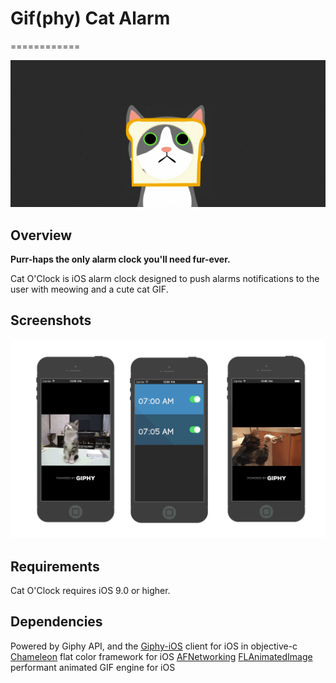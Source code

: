 # Gif(phy) Cat Alarm
============

![Toasty Cat Gif](Images/toastyCat.gif)

## Overview

**Purr-haps the only alarm clock you'll need fur-ever.**

Cat O'Clock is iOS alarm clock designed to push alarms notifications to the user with meowing and a cute cat GIF.

## Screenshots

![Toasty Cat Gif](Images/catmockup.gif)

## Requirements

Cat O'Clock requires iOS 9.0 or higher.

## Dependencies

Powered by Giphy API, and the [Giphy-iOS](https://github.com/heyalexchoi/Giphy-iOS) client for iOS in objective-c
[Chameleon](https://github.com/ViccAlexander/Chameleon) flat color framework for iOS
[AFNetworking](https://github.com/AFNetworking/AFNetworking)
[FLAnimatedImage](https://github.com/Flipboard/FLAnimatedImage) performant animated GIF engine for iOS